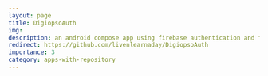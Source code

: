 ```yaml
---
layout: page
title: DigiopsoAuth
img:
description: an android compose app using firebase authentication and firebase backend for sign-in(anonymous, google, email & password), sign-up (email & password) and delete account.
redirect: https://github.com/livenlearnaday/DigiopsoAuth
importance: 3
category: apps-with-repository
---
```

